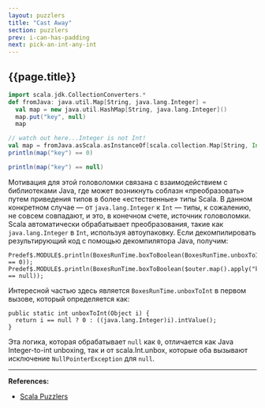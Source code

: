 ```yaml
---
layout: puzzlers
title: "Cast Away"
section: puzzlers
prev: i-can-has-padding
next: pick-an-int-any-int
---
```


## {{page.title}}

```scala mdoc
import scala.jdk.CollectionConverters.*
def fromJava: java.util.Map[String, java.lang.Integer] = 
  val map = new java.util.HashMap[String, java.lang.Integer]()
  map.put("key", null)
  map

// watch out here...Integer is not Int!
val map = fromJava.asScala.asInstanceOf[scala.collection.Map[String, Int]]
println(map("key") == 0)
```

```scala mdoc:fail
println(map("key") == null)
```

Мотивация для этой головоломки связана с взаимодействием с библиотеками Java, 
где может возникнуть соблазн «преобразовать» путем приведения типов в более «естественные» типы Scala. 
В данном конкретном случае — от `java.lang.Integer` к `Int` — 
типы, к сожалению, не совсем совпадают, и это, в конечном счете, источник головоломки. 
Scala автоматически обрабатывает преобразования, такие как `java.lang.Integer` в `Int`, используя автоупаковку. 
Если декомпилировать результирующий код с помощью декомпилятора Java, получим: 

```
Predef$.MODULE$.println(BoxesRunTime.boxToBoolean(BoxesRunTime.unboxToInt($outer.map().apply("key")) == 0));
Predef$.MODULE$.println(BoxesRunTime.boxToBoolean($outer.map().apply("key") == null));
```

Интересной частью здесь является `BoxesRunTime.unboxToInt` в первом вызове, 
который определяется как: 

```
public static int unboxToInt(Object i) {
  return i == null ? 0 : ((java.lang.Integer)i).intValue();
}
```

Эта логика, которая обрабатывает `null` как `0`, отличается как Java Integer-to-int unboxing, 
так и от scala.Int.unbox, которые оба вызывают исключение `NullPointerException` для `null`. 


---

**References:**
- [Scala Puzzlers](https://scalapuzzlers.com/index.html#pzzlr-028)
